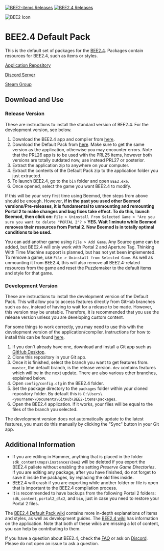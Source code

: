 [![BEE2-items Releases](https://img.shields.io/github/downloads/BEEmod/BEE2-items/total.svg?label=Packages)](https://github.com/BEEmod/BEE2-items/releases)
[![BEE2.4 Releases](https://img.shields.io/github/downloads/BEEmod/BEE2.4/total.svg?label=App)](https://github.com/BEEmod/BEE2.4/releases)

![BEE2 Icon](https://raw.githubusercontent.com/BEEmod/BEE2.4/master/bee2.ico)
# BEE2.4 Default Pack
This is the default set of packages for the [BEE2.4](https://github.com/BEEmod/BEE2.4). Packages contain resources for BEE2.4, such as items or styles.

[Application Repository](https://github.com/BEEmod/BEE2.4)

[Discord Server](https://discord.me/beemod)

[Steam Group](https://steamcommunity.com/groups/beemod)

## Download and Use

### Release Version

These are instructions to install the standard version of BEE2.4. For the development version, see below.

1. Download the BEE2.4 app and compiler from [here](https://github.com/BEEmod/BEE2.4/releases).
2. Download the Default Pack from [here](https://github.com/BEEmod/BEE2-items/releases). Make sure to get the same version as the application, otherwise you may encounter errors. Note that the PRL26 app is to be used with the PRL25 items, however both versions are totally outdated now, use instead PRL27 or posterior.
3. Extract the application zip to anywhere on your computer.
4. Extract the contents of the Default Pack zip to the application folder you just extracted.
5. To launch BEE2.4, go to the `bin` folder and open `BEE2.exe`.
6. Once opened, select the game you want BEE2.4 to modify.

If this will be your very first time using Beemod, then steps from above should be enough. However, **if in the past you used other Beemod versions/Pre-releases, it is fundamental to unmounting and remounting Portal 2 to make changes and bug fixes take effect. To do this, launch Beemod, then click on:** `File > Uninstall From Selected Game > "Are you sure you want to delete "PORTAL 2"? >` **YES. Wait 1 minute while Beemod removes their resources from Portal 2. Now Beemod is in totally optimal conditions to be used.**

You can add another game using `File > Add Game`. Any Source game can be added, but BEE2.4 will only work with Portal 2 and Aperture Tag. Thinking With Time Machine support is planned, but has not yet been implemented.
To remove a game, use `File > Uninstall from Selected Game`. As well as unmounting it from BEE2.4, this will also remove all BEE2.4-related resources from the game and reset the Puzzlemaker to the default items and style for that game.

### Development Version

These are instructions to install the development version of the Default Pack. This will allow you to access features directly from GitHub branches such as `dev`, instead of having to wait for a release to be made. However, this version may be unstable. Therefore, it is recommended that you use the release version unless you are developing custom content.

For some things to work correctly, you may need to use this with the development version of the application/compiler. Instructions for how to install this can be found [here](https://github.com/BEEmod/BEE2.4#build-from-source-advanced-for-adding-to-bee24-program-windows).

1. If you don't already have one, download and install a Git app such as [GitHub Desktop](https://desktop.github.com/).
2. Clone this repository in your Git app.
3. Once it is finished, select the branch you want to get features from. `master`, the default branch, is the release version. `dev` contains features which will be in the next update. There are also various other branches, explained below.
4. Open `config/config.cfg` in the BEE2.4 folder.
4. Set the package directory to the `packages` folder within your cloned repository folder. By default this is `C:\Users\<yourname>\Documents\GitHub\BEE2-items\packages`.
5. Open the BEE2.4 application. If it works, your files will be equal to the files of the branch you selected.

The development version does not automatically update to the latest features, you must do this manually by clicking the "Sync" button in your Git app.

## Additional Information

- If you are editing in Hammer, anything that is placed in the folder `sdk_content\maps\instances\bee2` will be deleted if you export the BEE2.4 pallete without enabling the setting *Preserve Game Directories*. If you are editing any package, after you have finished, do not forget to save it inside the packages, by replacing the old files inside.
- BEE2.4 will crash if you are exporting while another folder or file is open that is important to the BEE2.4 compilation process.
- It is recommended to have backups from the following Portal 2 folders: `sdk_content`, `portal2_dlc2`, and `bin`, just in case you need to restore your Portal 2 files.

The [BEE2.4 Default Pack wiki](https://github.com/BEEmod/BEE2-items/wiki) contains more in-depth explanations of items and styles, as well as development guides. The [BEE2.4 wiki](https://github.com/BEEmod/BEE2.4/wiki) has information on the application. Note that both of these wikis are missing a lot of content, you can help by contributing to them.

If you have a question about BEE2.4, check the [FAQ](https://github.com/BEEmod/BEE2-items/wiki/FAQ) or ask on [Discord](https://discord.me/beemod). Please do not open an issue to ask a question.
